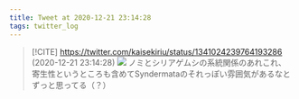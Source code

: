 ```yaml
---
title: Tweet at 2020-12-21 23:14:28
tags: twitter_log
---
```


> [!CITE] https://twitter.com/kaisekiriu/status/1341024239764193286 (2020-12-21 23:14:28)
> ![](https://twitter.com/kaisekiriu/status/1341024239764193286)
> ノミとシリアゲムシの系統関係のあれこれ、寄生性というところも含めてSyndermataのそれっぽい雰囲気があるなとずっと思ってる（？）
